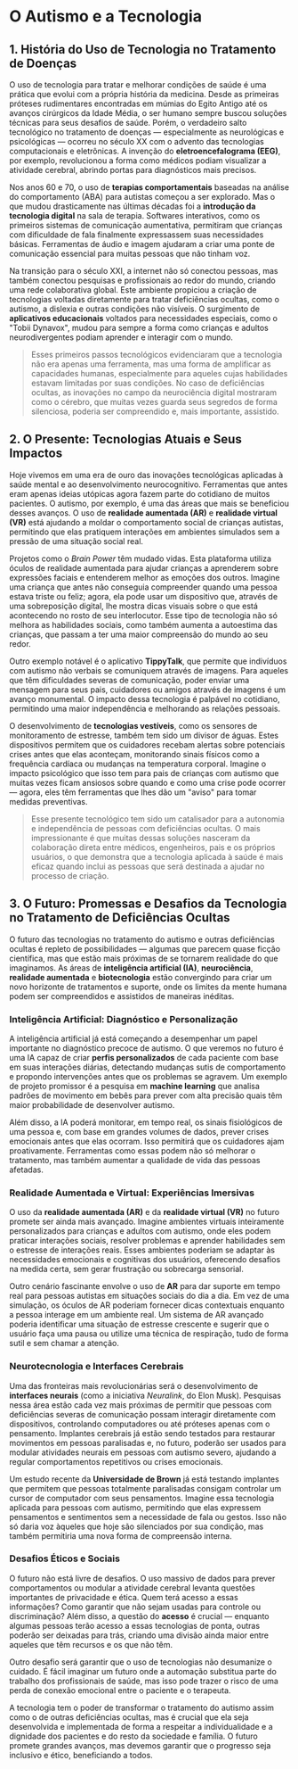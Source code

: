# O Autismo e a Tecnologia

## 1. História do Uso de Tecnologia no Tratamento de Doenças

O uso de tecnologia para tratar e melhorar condições de saúde é uma prática que evolui com a própria história da medicina. Desde as primeiras próteses rudimentares encontradas em múmias do Egito Antigo até os avanços cirúrgicos da Idade Média, o ser humano sempre buscou soluções técnicas para seus desafios de saúde. Porém, o verdadeiro salto tecnológico no tratamento de doenças — especialmente as neurológicas e psicológicas — ocorreu no século XX com o advento das tecnologias computacionais e eletrônicas. A invenção do **eletroencefalograma (EEG)**, por exemplo, revolucionou a forma como médicos podiam visualizar a atividade cerebral, abrindo portas para diagnósticos mais precisos.

Nos anos 60 e 70, o uso de **terapias comportamentais** baseadas na análise do comportamento (ABA) para autistas começou a ser explorado. Mas o que mudou drasticamente nas últimas décadas foi a **introdução da tecnologia digital** na sala de terapia. Softwares interativos, como os primeiros sistemas de comunicação aumentativa, permitiram que crianças com dificuldade de fala finalmente expressassem suas necessidades básicas. Ferramentas de áudio e imagem ajudaram a criar uma ponte de comunicação essencial para muitas pessoas que não tinham voz.

Na transição para o século XXI, a internet não só conectou pessoas, mas também conectou pesquisas e profissionais ao redor do mundo, criando uma rede colaborativa global. Este ambiente propiciou a criação de tecnologias voltadas diretamente para tratar deficiências ocultas, como o autismo, a dislexia e outras condições não visíveis. O surgimento de **aplicativos educacionais** voltados para necessidades especiais, como o "Tobii Dynavox", mudou para sempre a forma como crianças e adultos neurodivergentes podiam aprender e interagir com o mundo.

> Esses primeiros passos tecnológicos evidenciaram que a tecnologia não era apenas uma ferramenta, mas uma forma de amplificar as capacidades humanas, especialmente para aqueles cujas habilidades estavam limitadas por suas condições. No caso de deficiências ocultas, as inovações no campo da neurociência digital mostraram como o cérebro, que muitas vezes guarda seus segredos de forma silenciosa, poderia ser compreendido e, mais importante, assistido.

## 2. O Presente: Tecnologias Atuais e Seus Impactos

Hoje vivemos em uma era de ouro das inovações tecnológicas aplicadas à saúde mental e ao desenvolvimento neurocognitivo. Ferramentas que antes eram apenas ideias utópicas agora fazem parte do cotidiano de muitos pacientes. O autismo, por exemplo, é uma das áreas que mais se beneficiou desses avanços. O uso de **realidade aumentada (AR)** e **realidade virtual (VR)** está ajudando a moldar o comportamento social de crianças autistas, permitindo que elas pratiquem interações em ambientes simulados sem a pressão de uma situação social real.

Projetos como o *Brain Power* têm mudado vidas. Esta plataforma utiliza óculos de realidade aumentada para ajudar crianças a aprenderem sobre expressões faciais e entenderem melhor as emoções dos outros. Imagine uma criança que antes não conseguia compreender quando uma pessoa estava triste ou feliz; agora, ela pode usar um dispositivo que, através de uma sobreposição digital, lhe mostra dicas visuais sobre o que está acontecendo no rosto de seu interlocutor. Esse tipo de tecnologia não só melhora as habilidades sociais, como também aumenta a autoestima das crianças, que passam a ter uma maior compreensão do mundo ao seu redor.

Outro exemplo notável é o aplicativo **TippyTalk**, que permite que indivíduos com autismo não verbais se comuniquem através de imagens. Para aqueles que têm dificuldades severas de comunicação, poder enviar uma mensagem para seus pais, cuidadores ou amigos através de imagens é um avanço monumental. O impacto dessa tecnologia é palpável no cotidiano, permitindo uma maior independência e melhorando as relações pessoais.

O desenvolvimento de **tecnologias vestíveis**, como os sensores de monitoramento de estresse, também tem sido um divisor de águas. Estes dispositivos permitem que os cuidadores recebam alertas sobre potenciais crises antes que elas aconteçam, monitorando sinais físicos como a frequência cardíaca ou mudanças na temperatura corporal. Imagine o impacto psicológico que isso tem para pais de crianças com autismo que muitas vezes ficam ansiosos sobre quando e como uma crise pode ocorrer — agora, eles têm ferramentas que lhes dão um "aviso" para tomar medidas preventivas.

> Esse presente tecnológico tem sido um catalisador para a autonomia e independência de pessoas com deficiências ocultas. O mais impressionante é que muitas dessas soluções nasceram da colaboração direta entre médicos, engenheiros, pais e os próprios usuários, o que demonstra que a tecnologia aplicada à saúde é mais eficaz quando inclui as pessoas que será destinada a ajudar no processo de criação.

## 3. O Futuro: Promessas e Desafios da Tecnologia no Tratamento de Deficiências Ocultas

O futuro das tecnologias no tratamento do autismo e outras deficiências ocultas é repleto de possibilidades — algumas que parecem quase ficção científica, mas que estão mais próximas de se tornarem realidade do que imaginamos. As áreas de **inteligência artificial (IA)**, **neurociência**, **realidade aumentada** e **biotecnologia** estão convergindo para criar um novo horizonte de tratamentos e suporte, onde os limites da mente humana podem ser compreendidos e assistidos de maneiras inéditas.

### Inteligência Artificial: Diagnóstico e Personalização
A inteligência artificial já está começando a desempenhar um papel importante no diagnóstico precoce de autismo. O que veremos no futuro é uma IA capaz de criar **perfis personalizados** de cada paciente com base em suas interações diárias, detectando mudanças sutis de comportamento e propondo intervenções antes que os problemas se agravem. Um exemplo de projeto promissor é a pesquisa em **machine learning** que analisa padrões de movimento em bebês para prever com alta precisão quais têm maior probabilidade de desenvolver autismo.

Além disso, a IA poderá monitorar, em tempo real, os sinais fisiológicos de uma pessoa e, com base em grandes volumes de dados, prever crises emocionais antes que elas ocorram. Isso permitirá que os cuidadores ajam proativamente. Ferramentas como essas podem não só melhorar o tratamento, mas também aumentar a qualidade de vida das pessoas afetadas.

### Realidade Aumentada e Virtual: Experiências Imersivas
O uso da **realidade aumentada (AR)** e da **realidade virtual (VR)** no futuro promete ser ainda mais avançado. Imagine ambientes virtuais inteiramente personalizados para crianças e adultos com autismo, onde eles podem praticar interações sociais, resolver problemas e aprender habilidades sem o estresse de interações reais. Esses ambientes poderiam se adaptar às necessidades emocionais e cognitivas dos usuários, oferecendo desafios na medida certa, sem gerar frustração ou sobrecarga sensorial.

Outro cenário fascinante envolve o uso de **AR** para dar suporte em tempo real para pessoas autistas em situações sociais do dia a dia. Em vez de uma simulação, os óculos de AR poderiam fornecer dicas contextuais enquanto a pessoa interage em um ambiente real. Um sistema de AR avançado poderia identificar uma situação de estresse crescente e sugerir que o usuário faça uma pausa ou utilize uma técnica de respiração, tudo de forma sutil e sem chamar a atenção.

### Neurotecnologia e Interfaces Cerebrais
Uma das fronteiras mais revolucionárias será o desenvolvimento de **interfaces neurais** (como a iniciativa *Neuralink*, do Elon Musk). Pesquisas nessa área estão cada vez mais próximas de permitir que pessoas com deficiências severas de comunicação possam interagir diretamente com dispositivos, controlando computadores ou até próteses apenas com o pensamento. Implantes cerebrais já estão sendo testados para restaurar movimentos em pessoas paralisadas e, no futuro, poderão ser usados para modular atividades neurais em pessoas com autismo severo, ajudando a regular comportamentos repetitivos ou crises emocionais.

Um estudo recente da **Universidade de Brown** já está testando implantes que permitem que pessoas totalmente paralisadas consigam controlar um cursor de computador com seus pensamentos. Imagine essa tecnologia aplicada para pessoas com autismo, permitindo que elas expressem pensamentos e sentimentos sem a necessidade de fala ou gestos. Isso não só daria voz àqueles que hoje são silenciados por sua condição, mas também permitiria uma nova forma de compreensão interna.

### Desafios Éticos e Sociais
O futuro não está livre de desafios. O uso massivo de dados para prever comportamentos ou modular a atividade cerebral levanta questões importantes de privacidade e ética. Quem terá acesso a essas informações? Como garantir que não sejam usadas para controle ou discriminação? Além disso, a questão do **acesso** é crucial — enquanto algumas pessoas terão acesso a essas tecnologias de ponta, outras poderão ser deixadas para trás, criando uma divisão ainda maior entre aqueles que têm recursos e os que não têm.

Outro desafio será garantir que o uso de tecnologias não desumanize o cuidado. É fácil imaginar um futuro onde a automação substitua parte do trabalho dos profissionais de saúde, mas isso pode trazer o risco de uma perda de conexão emocional entre o paciente e o terapeuta.

A tecnologia tem o poder de transformar o tratamento do autismo assim como o de outras deficiências ocultas, mas é crucial que ela seja desenvolvida e implementada de forma a respeitar a individualidade e a dignidade dos pacientes e do resto da sociedade e família. O futuro promete grandes avanços, mas devemos garantir que o progresso seja inclusivo e ético, beneficiando a todos.
